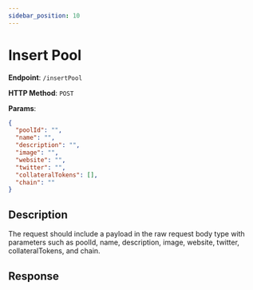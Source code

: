 ```yaml
---
sidebar_position: 10
---
```


# Insert Pool

**Endpoint**: `/insertPool`

**HTTP Method**: `POST`

**Params**: 
``` json
{
  "poolId": "",
  "name": "",
  "description": "",
  "image": "",
  "website": "",
  "twitter": "",
  "collateralTokens": [],
  "chain": ""
}
```

## Description

The request should include a payload in the raw request body type with parameters such as poolId, name, description, image, website, twitter, collateralTokens, and chain.

## Response